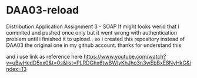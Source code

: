 # DAA03-reload
Distribution Application Assignment 3 - SOAP
It might looks werid that I commited and pushed once only
but it went wrong with authentication problem until i finished it to upload..
so i created this repository instead of DAA03 the original one in my github account.
thanks for understand this

and i use link as reference here
https://www.youtube.com/watch?v=uBwHedD5xx0&t=0s&list=PLRDGhx6twBWlyKhJho3n3wEbBxE8NyHkG&index=13
